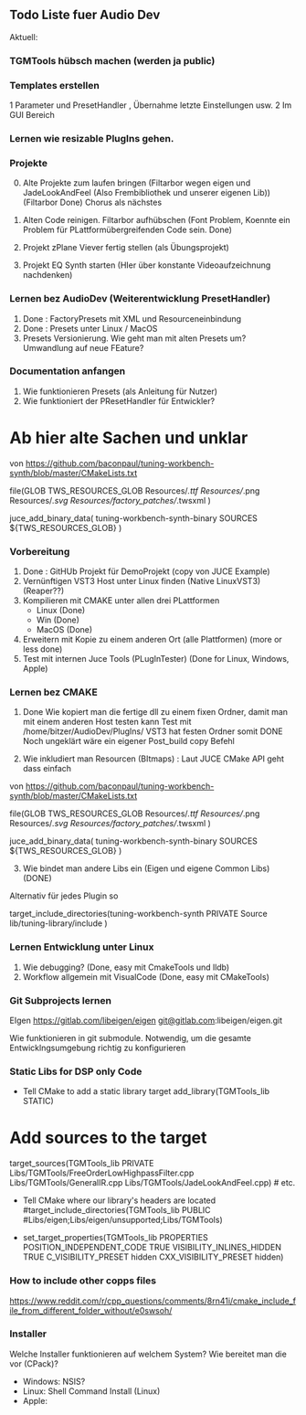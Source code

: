 ## Todo Liste fuer Audio Dev

Aktuell:

### TGMTools hübsch machen (werden ja public)

### Templates erstellen
1 Parameter und PresetHandler , Übernahme letzte Einstellungen usw. 
2 Im GUI Bereich 

### Lernen wie resizable PlugIns gehen.

### Projekte
0. Alte Projekte zum laufen bringen (Filtarbor wegen eigen und JadeLookAndFeel (Also Frembibliothek und unserer eigenen Lib)) (Filtarbor Done) Chorus als nächstes
1. Alten Code reinigen. Filtarbor aufhübschen (Font Problem, Koennte ein Problem für PLattformübergreifenden Code sein. Done)

1. Projekt zPlane Viever fertig stellen (als Übungsprojekt)
2. Projekt EQ Synth starten (HIer über konstante Videoaufzeichnung nachdenken)

### Lernen bez AudioDev (Weiterentwicklung PresetHandler)
1. Done : FactoryPresets mit XML und Resourceneinbindung 
2. Done : Presets unter Linux / MacOS 
3. Presets Versionierung. Wie geht man mit alten Presets um? Umwandlung auf neue FEature?

### Documentation anfangen
1. Wie funktionieren Presets (als Anleitung für Nutzer)
2. Wie funktioniert der PResetHandler für Entwickler?

# Ab hier alte Sachen und unklar


von https://github.com/baconpaul/tuning-workbench-synth/blob/master/CMakeLists.txt

file(GLOB TWS_RESOURCES_GLOB
  Resources/*.ttf 
  Resources/*.png 
  Resources/*.svg
  Resources/factory_patches/*.twsxml
  )

juce_add_binary_data( tuning-workbench-synth-binary
  SOURCES ${TWS_RESOURCES_GLOB}
)


### Vorbereitung

1. Done : GitHUb Projekt für DemoProjekt (copy von JUCE Example)
2. Vernünftigen VST3 Host unter Linux finden (Native LinuxVST3) (Reaper??)
3. Kompilieren mit CMAKE unter allen drei PLattformen 
    * Linux (Done)
    * Win (Done)
    * MacOS (Done)
4. Erweitern mit Kopie zu einem anderen Ort (alle Plattformen) (more or less done)
5. Test mit internen Juce Tools (PLugInTester) (Done for Linux, Windows, Apple)


### Lernen bez CMAKE 
1. Done Wie kopiert man die fertige dll zu einem fixen Ordner, damit man mit einem anderen Host testen kann
 Test mit /home/bitzer/AudioDev/PlugIns/ VST3 hat festen Ordner somit DONE 
 Noch ungeklärt wäre ein eigener Post_build copy Befehl





2. Wie inkludiert man Resourcen (BItmaps) : Laut JUCE CMake API geht dass einfach

von https://github.com/baconpaul/tuning-workbench-synth/blob/master/CMakeLists.txt

file(GLOB TWS_RESOURCES_GLOB
  Resources/*.ttf 
  Resources/*.png 
  Resources/*.svg
  Resources/factory_patches/*.twsxml
  )

juce_add_binary_data( tuning-workbench-synth-binary
  SOURCES ${TWS_RESOURCES_GLOB}
)

3. Wie bindet man andere Libs ein (Eigen und eigene Common Libs) (DONE)

Alternativ für jedes Plugin so

target_include_directories(tuning-workbench-synth 
  PRIVATE
  Source
  lib/tuning-library/include
)



### Lernen Entwicklung unter Linux
1. Wie debugging? (Done, easy mit CmakeTools und lldb)
2. Workflow allgemein mit VisualCode (Done, easy mit CMakeTools)


### Git Subprojects lernen
EIgen https://gitlab.com/libeigen/eigen
git@gitlab.com:libeigen/eigen.git 

Wie funktionieren in git submodule. Notwendig, um die gesamte Entwicklngsumgebung richtig zu konfigurieren

### Static Libs for DSP only Code

* Tell CMake to add a static library target
add_library(TGMTools_lib STATIC)
# Add sources to the target
target_sources(TGMTools_lib PRIVATE
    Libs/TGMTools/FreeOrderLowHighpassFilter.cpp
    Libs/TGMTools/GeneralIR.cpp
    Libs/TGMTools/JadeLookAndFeel.cpp) # etc.
* Tell CMake where our library's headers are located
#target_include_directories(TGMTools_lib PUBLIC
#Libs/eigen;Libs/eigen/unsupported;Libs/TGMTools)

* set_target_properties(TGMTools_lib PROPERTIES
    POSITION_INDEPENDENT_CODE TRUE
    VISIBILITY_INLINES_HIDDEN TRUE
    C_VISIBILITY_PRESET hidden
    CXX_VISIBILITY_PRESET hidden)

### How to include other copps files
https://www.reddit.com/r/cpp_questions/comments/8rn41i/cmake_include_file_from_different_folder_without/e0swsoh/


### Installer 
Welche Installer funktionieren auf welchem System? 
Wie bereitet man die vor (CPack)? 
* Windows: NSIS? 
* Linux: Shell Command Install (Linux)
* Apple: 



